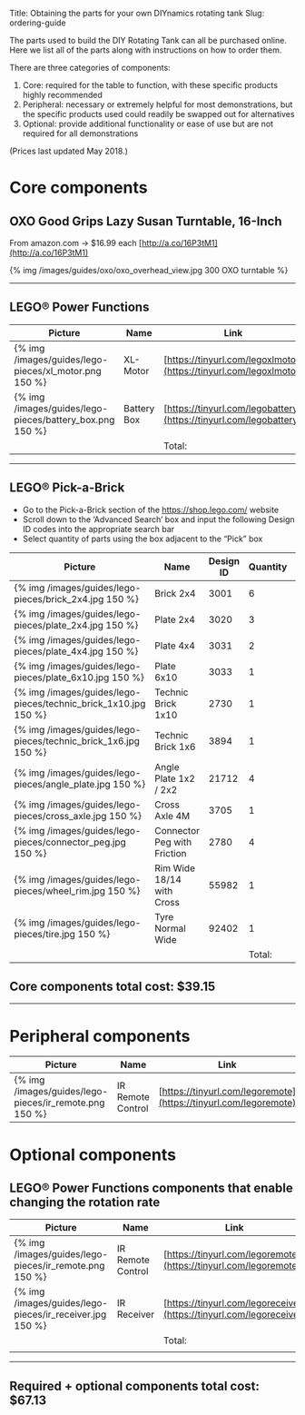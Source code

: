 Title: Obtaining the parts for your own DIYnamics rotating tank
Slug: ordering-guide

The parts used to build the DIY Rotating Tank can all be purchased
online.  Here we list all of the parts along with instructions on how
to order them.

There are three categories of components:

1. Core: required for the table to function, with these specific
   products highly recommended
2. Peripheral: necessary or extremely helpful for most demonstrations,
   but the specific products used could readily be swapped out for
   alternatives
3. Optional: provide additional functionality or ease of use but are
   not required for all demonstrations

(Prices last updated May 2018.)

# Core components

## OXO Good Grips Lazy Susan Turntable, 16-Inch
From amazon.com -> $16.99 each [http://a.co/16P3tM1](http://a.co/16P3tM1)

{% img /images/guides/oxo/oxo_overhead_view.jpg 300 OXO turntable %}

---

## LEGO® Power Functions
| Picture                                                  | Name        | Link                                                               | Price  |
|----------------------------------------------------------|-------------|--------------------------------------------------------------------|--------|
| {% img /images/guides/lego-pieces/xl_motor.png 150 %}    | XL-Motor    | [https://tinyurl.com/legoxlmotor](https://tinyurl.com/legoxlmotor) | $9.99  |
| {% img /images/guides/lego-pieces/battery_box.png 150 %} | Battery Box | [https://tinyurl.com/legobattery](https://tinyurl.com/legobattery) | $6.99  |
|                                                          |             | Total:                                                             | $16.98 |

---

## LEGO® Pick-a-Brick

- Go to the Pick-a-Brick section of the https://shop.lego.com/
  website
- Scroll down to the ‘Advanced Search’ box and input the following
  Design ID codes into the appropriate search bar
- Select quantity of parts using the box adjacent to the “Pick” box

| Picture                                                         | Name                        | Design ID | Quantity | Total Price |
|-----------------------------------------------------------------|-----------------------------|-----------|----------|-------------|
| {% img /images/guides/lego-pieces/brick_2x4.jpg 150 %}          | Brick 2x4                   | 3001      | 6        | $1.20       |
| {% img /images/guides/lego-pieces/plate_2x4.jpg 150 %}          | Plate 2x4                   | 3020      | 3        | $0.42       |
| {% img /images/guides/lego-pieces/plate_4x4.jpg 150 %}          | Plate 4x4                   | 3031      | 2        | $0.40       |
| {% img /images/guides/lego-pieces/plate_6x10.jpg 150 %}         | Plate 6x10                  | 3033      | 1        | $0.82       |
| {% img /images/guides/lego-pieces/technic_brick_1x10.jpg 150 %} | Technic Brick 1x10          | 2730      | 1        | $0.41       |
| {% img /images/guides/lego-pieces/technic_brick_1x6.jpg 150 %}  | Technic Brick 1x6           | 3894      | 1        | $0.29       |
| {% img /images/guides/lego-pieces/angle_plate.jpg 150 %}        | Angle Plate 1x2 / 2x2       | 21712     | 4        | $0.40       |
| {% img /images/guides/lego-pieces/cross_axle.jpg 150 %}         | Cross Axle 4M               | 3705      | 1        | $0.10       |
| {% img /images/guides/lego-pieces/connector_peg.jpg 150 %}      | Connector Peg with Friction | 2780      | 4        | $0.24       |
| {% img /images/guides/lego-pieces/wheel_rim.jpg 150 %}          | Rim Wide 18/14 with Cross   | 55982     | 1        | $0.21       |
| {% img /images/guides/lego-pieces/tire.jpg 150 %}               | Tyre Normal Wide            | 92402     | 1        | $0.69       |
|                                                                 |                             |           | Total:   | $5.18       |

## Core components total cost: $39.15

---

# Peripheral components

| Picture                                                  | Name              | Link                                                                 | Price  |
|----------------------------------------------------------|-------------------|----------------------------------------------------------------------|--------|
| {% img /images/guides/lego-pieces/ir_remote.png 150 %}   | IR Remote Control | [https://tinyurl.com/legoremote](https://tinyurl.com/legoremote)     | $12.99 |


# Optional components

## LEGO® Power Functions components that enable changing the rotation rate

| Picture                                                  | Name              | Link                                                                 | Price  |
|----------------------------------------------------------|-------------------|----------------------------------------------------------------------|--------|
| {% img /images/guides/lego-pieces/ir_remote.png 150 %}   | IR Remote Control | [https://tinyurl.com/legoremote](https://tinyurl.com/legoremote)     | $12.99 |
| {% img /images/guides/lego-pieces/ir_receiver.jpg 150 %} | IR Receiver       | [https://tinyurl.com/legoreceiver](https://tinyurl.com/legoreceiver) | $14.99 |
|                                                          |                   | Total:                                                               | $27.98 |
|                                                          |                   |                                                                      |        |

---

## Required + optional components total cost: $67.13
